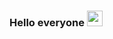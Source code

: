 ### Hello everyone <img src="https://media.giphy.com/media/hvRJCLFzcasrR4ia7z/giphy.gif" width="25px">

